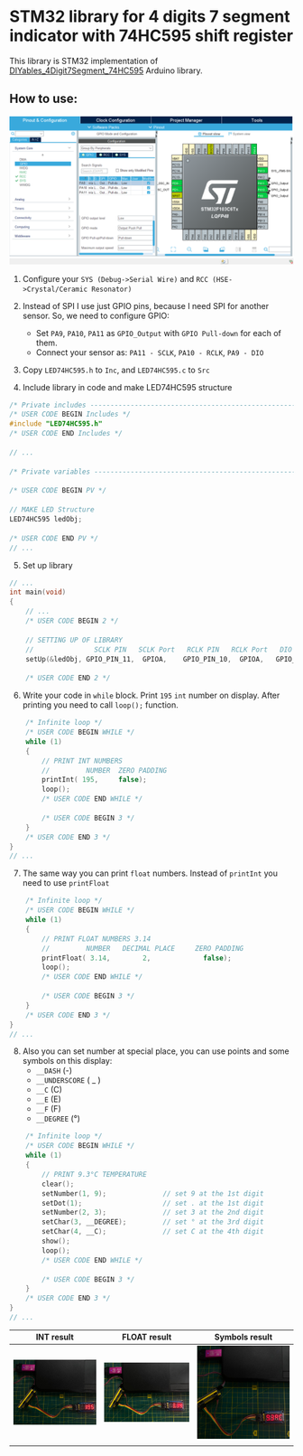# STM32 library for 4 digits 7 segment indicator with 74HC595 shift register

This library is STM32 implementation of [DIYables_4Digit7Segment_74HC595](https://github.com/DIYables/DIYables_4Digit7Segment_74HC595/) Arduino library. 



## How to use:

![CubeMX Configurations](img/screenshot_1.png "CubeMX Configurations")

1. Configure your `SYS (Debug->Serial Wire)` and `RCC (HSE->Crystal/Ceramic Resonator)`
2. Instead of SPI I use just GPIO pins, because I need SPI for another sensor. So, we need to configure GPIO:
   - Set `PA9`, `PA10`, `PA11` as `GPIO_Output` with `GPIO Pull-down` for each of them.
   - Connect your sensor as: `PA11 - SCLK`, `PA10 - RCLK`, `PA9 - DIO`
3. Copy `LED74HC595.h` to `Inc`, and `LED74HC595.c` to `Src`

4. Include library in code and make LED74HC595 structure

```c
/* Private includes ----------------------------------------------------------*/
/* USER CODE BEGIN Includes */
#include "LED74HC595.h"
/* USER CODE END Includes */

// ... 

/* Private variables ---------------------------------------------------------*/

/* USER CODE BEGIN PV */

// MAKE LED Structure
LED74HC595 ledObj;

/* USER CODE END PV */
// ... 
```

5. Set up library

``` C
// ... 
int main(void)
{
    // ...
    /* USER CODE BEGIN 2 */
    
    // SETTING UP OF LIBRARY
    //               SCLK PIN   SCLK Port   RCLK PIN   RCLK Port   DIO PIN   DIO PORT
    setUp(&ledObj, GPIO_PIN_11,  GPIOA,    GPIO_PIN_10,  GPIOA,   GPIO_PIN_9,  GPIOA);
    
    /* USER CODE END 2 */
```

6. Write your code in `while` block. Print `195` `int` number on display. After printing you need to call `loop();` function.

``` C
    /* Infinite loop */
    /* USER CODE BEGIN WHILE */
    while (1)
    { 
        // PRINT INT NUMBERS
        //         NUMBER  ZERO PADDING
        printInt( 195,     false);
        loop();
        /* USER CODE END WHILE */

        /* USER CODE BEGIN 3 */
    }
    /* USER CODE END 3 */
}
// ... 
```

7. The same way you can print `float` numbers. Instead of `printInt` you need to use `printFloat`

``` C
    /* Infinite loop */
    /* USER CODE BEGIN WHILE */
    while (1)
    { 
        // PRINT FLOAT NUMBERS 3.14
        //         NUMBER   DECIMAL PLACE     ZERO PADDING
        printFloat( 3.14,        2,             false);
        loop();
        /* USER CODE END WHILE */

        /* USER CODE BEGIN 3 */
    }
    /* USER CODE END 3 */
}
// ... 
```

8. Also you can set number at special place, you can use points and some symbols on this display: 
   - `__DASH`  (-)
   - `__UNDERSCORE` ( _ )
   - `__C` (C)
   - `__E` (E)
   - `__F` (F)
   - `__DEGREE` (°)

``` C
    /* Infinite loop */
    /* USER CODE BEGIN WHILE */
    while (1)
    { 
        // PRINT 9.3°C TEMPERATURE
        clear();
        setNumber(1, 9);              // set 9 at the 1st digit
        setDot(1);                    // set . at the 1st digit
        setNumber(2, 3);              // set 3 at the 2nd digit
        setChar(3, __DEGREE);         // set ° at the 3rd digit
        setChar(4, __C);              // set C at the 4th digit
        show();            
        loop();
        /* USER CODE END WHILE */

        /* USER CODE BEGIN 3 */
    }
    /* USER CODE END 3 */
}
// ... 
```
| INT result          | FLOAT result            | Symbols result               |
|---------------------|-------------------------|------------------------------|
| ![int](img/int.jpg) | ![float](img/float.jpg) | ![temperature](img/temp.jpg) |
|                     |                         |                              |
